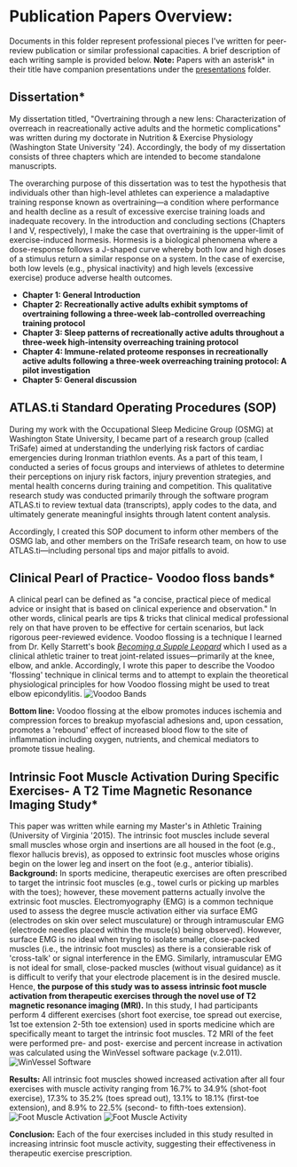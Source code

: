 # Publication Papers Overview:

Documents in this folder represent professional pieces I've written for peer-review publication or similar professional capacities. A brief description of each writing sample is provided below. 
**Note:** Papers with an asterisk* in their title have companion presentations under the [presentations](https://github.com/Tom-Gooding/Portfolio/tree/451d9f4c3007eec43b586d4eb52592a2314ba8ff/Writing%20Samples/Presentations) folder. 

## Dissertation*
My dissertation titled, "Overtraining through a new lens: Characterization of overreach in reacreationally active adults and the hormetic complications" was written during my doctorate in Nutrition & Exercise Physiology (Washington State University '24). Accordingly, the body of my dissertation consists of three chapters which are intended to become standalone manuscripts.

The overarching purpose of this dissertation was to test the hypothesis that individuals other than high-level athletes can experience a maladaptive training response known as overtraining—a condition where performance and health decline as a result of excessive exercise training loads and inadequate recovery. In the introduction and concluding sections (Chapters I and V, respectively), I make the case that overtraining is the upper-limit of exercise-induced hormesis. Hormesis is a biological phenomena where a dose-response follows a J-shaped curve whereby both low and high doses of a stimulus return a similar response on a system. In the case of exercise, both low levels (e.g., physical inactivity) and high levels (excessive exercise) produce adverse health outcomes. 

- **Chapter 1: General Introduction**
- **Chapter 2: Recreationally active adults exhibit symptoms of overtraining following a three-week lab-controlled overreaching training protocol**
- **Chapter 3: Sleep patterns of recreationally active adults throughout a three-week high-intensity overreaching training protocol**
- **Chapter 4: Immune-related proteome responses in recreationally active adults following a three-week overreaching training protocol: A pilot investigation**
- **Chapter 5: General discussion**

## ATLAS.ti Standard Operating Procedures (SOP)
During my work with the Occupational Sleep Medicine Group (OSMG) at Washington State University, I became part of a research group (called TriSafe) aimed at understanding the underlying risk factors of cardiac emergencies during Ironman triathlon events. As a part of this team, I conducted a series of focus groups and interviews of athletes to determine their perceptions on injury risk factors, injury prevention strategies, and mental health concerns during training and competition. This qualitative research study was conducted primarily through the software program ATLAS.ti to review textual data (transcripts), apply codes to the data, and ultimately generate meaningful insights through latent content analysis.

Accordingly, I created this SOP document to inform other members of the OSMG lab, and other members on the TriSafe research team, on how to use ATLAS.ti—including personal tips and major pitfalls to avoid.

## Clinical Pearl of Practice- Voodoo floss bands* 
A clinical pearl can be defined as "a concise, practical piece of medical advice or insight that is based on clinical experience and observation." In other words, clinical pearls are tips & tricks that clinical medical professional rely on that have proven to be effective for certain scenarios, but lack rigorous peer-reviewed evidence. Voodoo flossing is a technique I learned from Dr. Kelly Starrett's book [*Becoming a Supple Leopard*](https://thereadystate.com/product/becoming-a-supple-leopard-2nd-edition/) which I used as a clinical athletic trainer to treat joint-related issues—primarily at the knee, elbow, and ankle. Accordingly, I wrote this paper to describe the Voodoo 'flossing' technique in clinical terms and to attempt to explain the theoretical physiological principles for how Voodoo flossing might be used to treat elbow epicondylitis. 
![Voodoo Bands](https://raw.githubusercontent.com/Tom-Gooding/Portfolio/main/Writing%20Samples/samples_figures/voodoo_band.png)

**Bottom line:** Voodoo flossing at the elbow promotes induces ischemia and compression forces to breakup myofascial adhesions and, upon cessation, promotes a 'rebound' effect of increased blood flow to the site of inflammation including oxygen, nutrients, and chemical mediators to promote tissue healing. 

## Intrinsic Foot Muscle Activation During Specific Exercises- A T2 Time Magnetic Resonance Imaging Study*
This paper was written while earning my Master's in Athletic Training (University of Virginia '2015). The intrinsic foot muscles include several small muscles whose orgin and insertions are all housed in the foot (e.g., flexor hallucis brevis), as opposed to extrinsic foot muscles whose origins begin on the lower leg and insert on the foot (e.g., anterior tibialis). 
**Background:** In sports medicine, therapeutic exercises are often prescribed to target the intrinsic foot muscles (e.g., towel curls or picking up marbles with the toes); however, these movement patterns actually involve the extrinsic foot muscles. Electromyography (EMG) is a common technique used to assess the degree muscle activation either via surface EMG (electrodes on skin over select musculature) or through intramuscular EMG (electrode needles placed within the muscle(s) being observed). However, surface EMG is no ideal when trying to isolate smaller, close-packed muscles (i.e., the intrinsic foot muscles) as there is a consierable risk of 'cross-talk' or signal interference in the EMG. Similarly, intramuscular EMG is not ideal for small, close-packed muscles (without visual guidance) as it is difficult to verify that your electrode placement is in the desired muscle. Hence, **the purpose of this study was to assess intrinsic foot muscle activation from therapeutic exercises through the novel use of T2 magnetic resonance imaging (MRI).** In this study, I had participants perform 4 different exercises (short foot exercise, toe spread out exercise, 1st toe extension 2-5th toe extension) used in sports medicine which are specifically meant to target the intrinsic foot muscles. T2 MRI of the feet were performed pre- and post- exercise and percent increase in activation was calculated using the WinVessel software package (v.2.011). 
![WinVessel Software](https://raw.githubusercontent.com/Tom-Gooding/Portfolio/main/Writing%20Samples/samples_figures/WinVessel_demo.png)

**Results:** All intrinsic foot muscles showed increased activation after all four exercises with muscle activity ranging from 16.7% to 34.9% (shot-foot exercise), 17.3% to 35.2% (toes spread out), 13.1% to 18.1% (first-toe extension), and 8.9% to 22.5% (second- to fifth-toes extension). 
![Foot Muscle Activation](https://raw.githubusercontent.com/Tom-Gooding/Portfolio/main/Writing%20Samples/samples_figures/foot_muscle_activation.png) 
![Foot Muscle Activity](https://raw.githubusercontent.com/Tom-Gooding/Portfolio/main/Writing%20Samples/samples_figures/foot_muscle_activity.png)

**Conclusion:** Each of the four exercises included in this study resulted in increasing intrinsic foot muscle activity, suggesting their effectiveness in therapeutic exercise prescription. 







